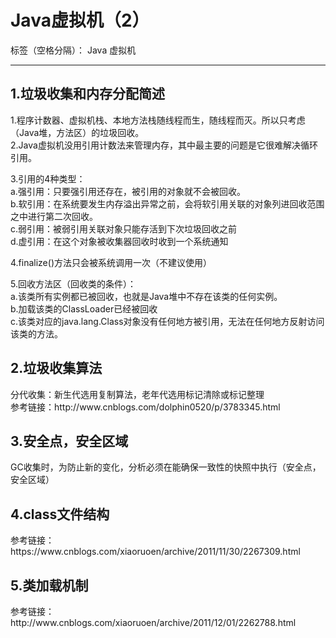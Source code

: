 ﻿# Java虚拟机（2）

标签（空格分隔）： Java 虚拟机

---

<h2>1.垃圾收集和内存分配简述</h2>
1.程序计数器、虚拟机栈、本地方法栈随线程而生，随线程而灭。所以只考虑（Java堆，方法区）的垃圾回收。</br>
2.Java虚拟机没用引用计数法来管理内存，其中最主要的问题是它很难解决循环引用。</br>


3.引用的4种类型：</br>
a.强引用：只要强引用还存在，被引用的对象就不会被回收。</br>
b.软引用：在系统要发生内存溢出异常之前，会将软引用关联的对象列进回收范围之中进行第二次回收。</br>
c.弱引用：被弱引用关联对象只能存活到下次垃圾回收之前</br>
d.虚引用：在这个对象被收集器回收时收到一个系统通知</br>

4.finalize()方法只会被系统调用一次（不建议使用）


5.回收方法区（回收类的条件）：</br>
a.该类所有实例都已被回收，也就是Java堆中不存在该类的任何实例。</br>
b.加载该类的ClassLoader已经被回收</br>
c.该类对应的java.lang.Class对象没有任何地方被引用，无法在任何地方反射访问该类的方法。</br>



<h2>2.垃圾收集算法</h2>
分代收集：新生代选用复制算法，老年代选用标记清除或标记整理</br>
参考链接：http://www.cnblogs.com/dolphin0520/p/3783345.html</br>


<h2>3.安全点，安全区域</h2>
GC收集时，为防止新的变化，分析必须在能确保一致性的快照中执行（安全点，安全区域）</br>


<h2>4.class文件结构</h2>
参考链接：https://www.cnblogs.com/xiaoruoen/archive/2011/11/30/2267309.html</br>

<h2>5.类加载机制</h2>
参考链接：http://www.cnblogs.com/xiaoruoen/archive/2011/12/01/2262788.html</br>








